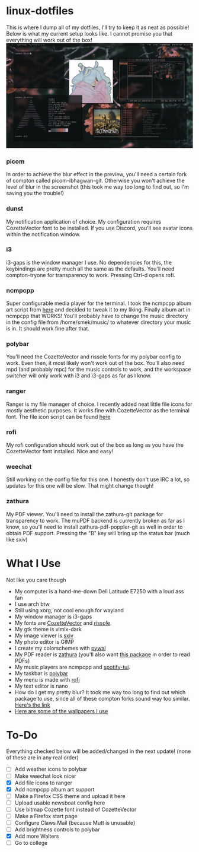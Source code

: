 # linux-dotfiles
This is where I dump all of my dotfiles, I'll try to keep it as neat as possible!
Below is what my current setup looks like. I cannot promise you that everything will work out of the box!
![alt text lol](https://raw.githubusercontent.com/Liverbrain/linux-dotfiles/master/2020-06-08-114117_1366x768_scrot.png) <br />

### picom
In order to achieve the blur effect in the preview, you'll need a certain fork of compton called picom-ibhagwan-git. Otherwise you won't achieve the level of blur in the screenshot (this took me way too long to find out, so I'm saving you the trouble!)
### dunst
My notification application of choice. My configuration requires CozetteVector font to be installed. If you use Discord, you'll see avatar icons within the notification window.
### i3
i3-gaps is the window manager I use. No dependencies for this, the keybindings are pretty much all the same as the defaults. You'll need compton-tryone for transparency to work. Pressing Ctrl-d opens rofi.
### ncmpcpp
Super configurable media player for the terminal. I took the ncmpcpp album art script from [here](https://github.com/alnj/ncmpcpp-ueberzug) and decided to tweak it to my liking. Finally album art in ncmpcpp that WORKS!
You'll probably have to change the music directory in the config file from /home/smek/music/ to whatever directory your music is in. It should work fine after that.
### polybar
You'll need the CozetteVector and rissole fonts for my polybar config to work. Even then, it most likely won't work out of the box. You'll also need mpd (and probably mpc) for the music controls to work, and the workspace switcher will only work with i3 and i3-gaps as far as I know.
### ranger
Ranger is my file manager of choice. I recently added neat little file icons for mostly aesthetic purposes. It works fine with CozetteVector as the terminal font. The file icon script can be found [here](https://github.com/alexanderjeurissen/ranger_devicons)
### rofi
My rofi configuration should work out of the box as long as you have the CozetteVector font installed. Nice and easy!
### weechat
Still working on the config file for this one. I honestly don't use IRC a lot, so updates for this one will be slow. That might change though!
### zathura
My PDF viewer. You'll need to install the zathura-git package for transparency to work. The muPDF backend is currently broken as far as I know, so you'll need to install zathura-pdf-poppler-git as well in order to obtain PDF support. Pressing the "B" key will bring up the status bar (much like sxiv)


# What I Use
Not like you care though
- My computer is a hand-me-down Dell Latitude E7250 with a loud ass fan
- I use arch btw
- Still using xorg, not cool enough for wayland
- My window manager is i3-gaps
- My fonts are [CozetteVector](https://github.com/slavfox/Cozette) and [rissole](https://addy-dclxvi.github.io/post/bitmap-fonts/)
- My gtk theme is vimix-dark
- My image viewer is [sxiv](https://github.com/muennich/sxiv)
- My photo editor is GIMP
- I create my colorschemes with [pywal](https://github.com/dylanaraps/pywal)
- My PDF reader is [zathura](https://aur.archlinux.org/packages/zathura-git/) (you'll also want [this package](https://aur.archlinux.org/packages/zathura-pdf-poppler-git/) in order to read PDFs)
- My music players are ncmpcpp and [spotify-tui](https://github.com/Rigellute/spotify-tui).
- My taskbar is [polybar](https://github.com/polybar/polybar)
- My menu is made with [rofi](https://github.com/davatorium/rofi)
- My text editor is nano
- How do I get my pretty blur? It took me way too long to find out which package to use, since all of these compton forks sound way too similar. [Here's the link](https://aur.archlinux.org/packages/picom-ibhagwan-git)
- [Here are some of the wallpapers I use](https://imgur.com/a/3EoAx65)

# To-Do
Everything checked below will be added/changed in the next update! (none of these are in any real order)
- [ ] Add weather icons to polybar
- [ ] Make weechat look nicer
- [x] Add file icons to ranger
- [x] Add ncmpcpp album art support
- [ ] Make a Firefox CSS theme and upload it here
- [ ] Upload usable newsboat config here
- [ ] Use bitmap Cozette font instead of CozetteVector
- [ ] Make a Firefox start page
- [ ] Configure Claws Mail (because Mutt is unusable)
- [ ] Add brightness controls to polybar
- [x] Add more Walters
- [ ] Go to college
